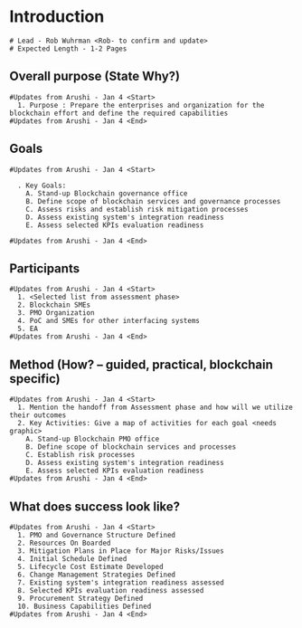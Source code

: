 
# Introduction
    # Lead - Rob Wuhrman <Rob- to confirm and update>
    # Expected Length - 1-2 Pages

## Overall purpose (State Why?)

    #Updates from Arushi - Jan 4 <Start>
      1. Purpose : Prepare the enterprises and organization for the blockchain effort and define the required capabilities
    #Updates from Arushi - Jan 4 <End>

## Goals

    #Updates from Arushi - Jan 4 <Start>
      
      . Key Goals:
        A. Stand-up Blockchain governance office
        B. Define scope of blockchain services and governance processes
        C. Assess risks and establish risk mitigation processes
        D. Assess existing system's integration readiness
        E. Assess selected KPIs evaluation readiness
    
    #Updates from Arushi - Jan 4 <End>

## Participants

    #Updates from Arushi - Jan 4 <Start>
      1. <Selected list from assessment phase>
      2. Blockchain SMEs
      3. PMO Organization
      4. PoC and SMEs for other interfacing systems
      5. EA
    #Updates from Arushi - Jan 4 <End>

## Method (How? – guided, practical, blockchain specific)

    #Updates from Arushi - Jan 4 <Start>
      1. Mention the handoff from Assessment phase and how will we utilize their outcomes
      2. Key Activities: Give a map of activities for each goal <needs graphic>
        A. Stand-up Blockchain PMO office
        B. Define scope of blockchain services and processes
        C. Establish risk processes
        D. Assess existing system's integration readiness
        E. Assess selected KPIs evaluation readiness
    #Updates from Arushi - Jan 4 <End>


## What does success look like?
    #Updates from Arushi - Jan 4 <Start>
      1. PMO and Governance Structure Defined 
      2. Resources On Boarded 
      3. Mitigation Plans in Place for Major Risks/Issues 
      4. Initial Schedule Defined 
      5. Lifecycle Cost Estimate Developed 
      6. Change Management Strategies Defined 
      7. Existing system's integration readiness assessed
      8. Selected KPIs evaluation readiness assessed
      9. Procurement Strategy Defined 
      10. Business Capabilities Defined
    #Updates from Arushi - Jan 4 <End>

